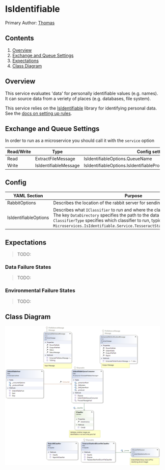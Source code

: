 ﻿# IsIdentifiable

Primary Author: [Thomas](https://github.com/tznind)

## Contents

1.  [Overview](#overview)
1.  [Exchange and Queue Settings](#exchange-and-queue-settings)
1.  [Expectations](#expectations)
1.  [Class Diagram](#class-diagram)

## Overview

This service evaluates 'data' for personally identifiable values (e.g. names). It can source data from a veriety of places (e.g. databases, file system).

This service relies on the [IsIdentifiable](https://github.com/SMI/IsIdentifiable) library for identifying personal data. See the [docs on setting up rules](https://github.com/SMI/IsIdentifiable/blob/main/IsIdentifiable/README.md).

## Exchange and Queue Settings

In order to run as a microservice you should call it with the `service` option

| Read/Write | Type                  | Config setting                                                   |
| ---------- | --------------------- | ---------------------------------------------------------------- |
| Read       | ExtractFileMessage    | IsIdentifiableOptions.QueueName                                  |
| Write      | IsIdentifiableMessage | IsIdentifiableOptions.IsIdentifiableProducerOptions.ExchangeName |

## Config

| YAML Section          | Purpose                                                                                                                                                                                                                                                                                             |
| --------------------- | --------------------------------------------------------------------------------------------------------------------------------------------------------------------------------------------------------------------------------------------------------------------------------------------------- |
| RabbitOptions         | Describes the location of the rabbit server for sending messages to                                                                                                                                                                                                                                 |
| IsIdentifiableOptions | Describes what `IClassifier` to run and where the classifier models are stored. The key `DataDirectory` specifies the path to the data directory. The key `ClassifierType` specifies which classifier to run, typically `Microservices.IsIdentifiable.Service.TesseractStanfordDicomFileClassifier` |

## Expectations

> TODO:

### Data Failure States

> TODO:

### Environmental Failure States

> TODO:

## Class Diagram

![Class Diagram](./IsIdentifiable.png)
